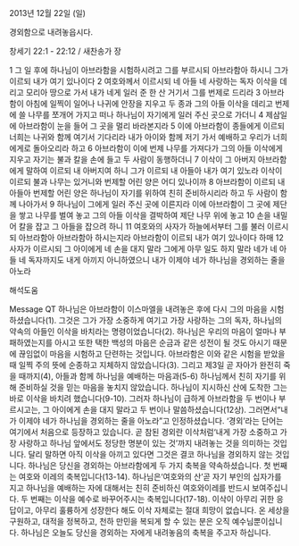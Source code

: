 2013년 12월 22일 (일)

경외함으로 내려놓읍시다.



창세기 22:1 - 22:12 / 새찬송가  장


1 그 일 후에 하나님이 아브라함을 시험하시려고 그를 부르시되 아브라함아 하시니 그가 이르되 내가 여기 있나이다
2 여호와께서 이르시되 네 아들 네 사랑하는 독자 이삭을 데리고 모리아 땅으로 가서 내가 네게 일러 준 한 산 거기서 그를 번제로 드리라
3 아브라함이 아침에 일찍이 일어나 나귀에 안장을 지우고 두 종과 그의 아들 이삭을 데리고 번제에 쓸 나무를 쪼개어 가지고 떠나 하나님이 자기에게 일러 주신 곳으로 가더니
4 제삼일에 아브라함이 눈을 들어 그 곳을 멀리 바라본지라
5 이에 아브라함이 종들에게 이르되 너희는 나귀와 함께 여기서 기다리라 내가 아이와 함께 저기 가서 예배하고 우리가 너희에게로 돌아오리라 하고
6 아브라함이 이에 번제 나무를 가져다가 그의 아들 이삭에게 지우고 자기는 불과 칼을 손에 들고 두 사람이 동행하더니
7 이삭이 그 아버지 아브라함에게 말하여 이르되 내 아버지여 하니 그가 이르되 내 아들아 내가 여기 있노라 이삭이 이르되 불과 나무는 있거니와 번제할 어린 양은 어디 있나이까
8 아브라함이 이르되 내 아들아 번제할 어린 양은 하나님이 자기를 위하여 친히 준비하시리라 하고 두 사람이 함께 나아가서
9 하나님이 그에게 일러 주신 곳에 이른지라 이에 아브라함이 그 곳에 제단을 쌓고 나무를 벌여 놓고 그의 아들 이삭을 결박하여 제단 나무 위에 놓고
10 손을 내밀어 칼을 잡고 그 아들을 잡으려 하니
11 여호와의 사자가 하늘에서부터 그를 불러 이르시되 아브라함아 아브라함아 하시는지라 아브라함이 이르되 내가 여기 있나이다 하매
12 사자가 이르시되 그 아이에게 네 손을 대지 말라 그에게 아무 일도 하지 말라 네가 네 아들 네 독자까지도 내게 아끼지 아니하였으니 내가 이제야 네가 하나님을 경외하는 줄을 아노라

해석도움





Message QT
하나님은 아브라함이 이스마엘을 내려놓은 후에 다시 그의 마음을 시험하셨습니다(1). 그것은 그가 가장 소중하게 여기고 가장 사랑하는 그의 독자, 하나님의 약속의 아들인 이삭을 바치라는 명령이었습니다(2). 하나님은 우리의 마음이 얼마나 부패하였는지를 아시고 또한 택한 백성의 마음은 순금과 같은 성전이 될 것도 아시기 때문에 끊임없이 마음을 시험하고 단련하는 것입니다.
아브라함은 이와 같은 시험을 받았을 때 일찍 주의 뜻에 순종하고 지체하지 않았습니다(3).
그리고 제3일 곧 자아가 완전히 죽을 때까지(4), 아들과 함께 하나님을 예배하는 마음과(5-6) 하나님께서 친히 자기를 위해 준비하실 것을 믿는 마음을 놓치지 않았습니다.
하나님이 지시하신 산에 도착한 그는 바로 이삭을 바치려 했습니다(9-10). 그러자 하나님이 급하게 아브라함을 두 번이나 부르시고는, 그 아이에게 손을 대지 말라고 두 번이나 말씀하셨습니다(12상). 그러면서“내가 이제야 네가 하나님을 경외하는 줄을 아노라”고 인정하셨습니다.
‘경외’라는 단어는 여기에서 처음으로 등장하고 있습니다. 곧 참된 경외란 이삭처럼‘내게 가장 소중하고 가장 사랑하고 하나님 앞에서도 정당한 명분이 있는 것’까지 내려놓는 것을
의미하는 것입니다. 달리 말하면 아직 이삭을 아끼고 있다면 그것은 결코 하나님을 경외하지 않는 것입니다.
하나님은 당신을 경외하는 아브라함에게 두 가지 축복을 약속하셨습니다. 첫 번째는 여호와 이레의 축복입니다(13-14). 하나님은‘여호와의 산’곧 자기 부인의 십자가를 지고 하나님을
예배하는 자에 대해서는 친히 준비하신 여호와이레를 반드시 보여주십니다.
두 번째는 이삭을 예수로 바꾸어주시는 축복입니다(17-18). 이삭이 아무리 귀한 응답이고, 아무리 훌륭하게 성장한다 해도 이삭 자체로는 절대 희망이 없습니다. 온 세상을 구원하고, 대적을 정복하고, 천하 만민을 복되게 할 수 있는 분은 오직 예수님뿐이십니다.
하나님은 오늘도 당신을 경외하는 자에게 내려놓음의 축복을 주고자 하십니다.